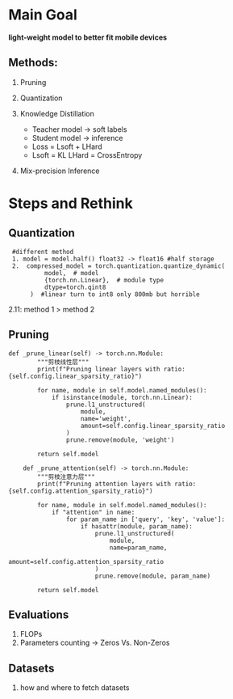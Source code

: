 # Main Goal
**light-weight model to better fit mobile devices**

## Methods:
1. Pruning
2. Quantization
3. Knowledge Distillation
   - Teacher model -> soft labels
   - Student model -> inference
   - Loss = Lsoft + LHard 
   - Lsoft = KL LHard = CrossEntropy

4. Mix-precision Inference

# Steps and Rethink

## Quantization
  ```
   #different method
   1. model = model.half() float32 -> float16 #half storage
   2.  compressed_model = torch.quantization.quantize_dynamic(
            model,  # model
            {torch.nn.Linear},  # module type
            dtype=torch.qint8  
        )  #linear turn to int8 only 800mb but horrible 
  ```
  2.11: method 1 > method 2

## Pruning
```
def _prune_linear(self) -> torch.nn.Module:
        """剪枝线性层"""
        print(f"Pruning linear layers with ratio: {self.config.linear_sparsity_ratio}")
        
        for name, module in self.model.named_modules():
            if isinstance(module, torch.nn.Linear):
                prune.l1_unstructured(
                    module,
                    name='weight',
                    amount=self.config.linear_sparsity_ratio
                )
                prune.remove(module, 'weight')
                
        return self.model
    
    def _prune_attention(self) -> torch.nn.Module:
        """剪枝注意力层"""
        print(f"Pruning attention layers with ratio: {self.config.attention_sparsity_ratio}")
        
        for name, module in self.model.named_modules():
            if "attention" in name:
                for param_name in ['query', 'key', 'value']:
                    if hasattr(module, param_name):
                        prune.l1_unstructured(
                            module,
                            name=param_name,
                            amount=self.config.attention_sparsity_ratio
                        )
                        prune.remove(module, param_name)
            
        return self.model
```
  
## Evaluations
1. FLOPs
2. Parameters counting -> Zeros Vs. Non-Zeros  
## Datasets
1. how and where to fetch datasets
